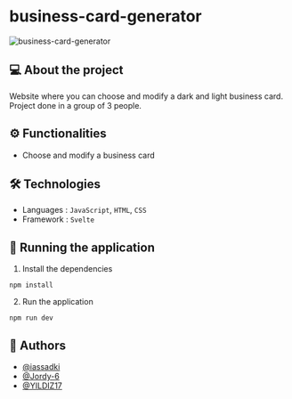 # business-card-generator

![business-card-generator](https://www.github.com/iassadki/business-card-generator/src/assets/readme_img.png)
  
## 💻 About the project
Website where you can choose and modify a dark and light business card. Project done in a group of 3 people.

## ⚙️ Functionalities
- Choose and modify a business card

## 🛠 Technologies
- Languages : `JavaScript`, `HTML`, `CSS`
- Framework : `Svelte`

## 🧭 Running the application
1. Install the dependencies
```shell
npm install
```
2. Run the application
```shell
npm run dev
```

<!-- ## 🌐 Website -->
<!-- **[Link](https://www.link.com)** -->

## 👤 Authors
- [@iassadki](https://github.com/iassadki)
- [@Jordy-6](https://github.com/Jordy-6)
- [@YILDIZ17](https://github.com/YILDIZ17)

